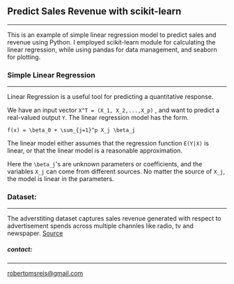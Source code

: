 
## Predict Sales Revenue with scikit-learn
-------------------------------------------------

This is an example of simple linear regression model to predict sales and revenue using Python. 
I employed scikit-learn module for calculating the linear regression, while using pandas for data management, and seaborn for plotting. 

### Simple Linear Regression
------------------------------------------------

Linear Regression is a useful tool for predicting a quantitative response.

We have an input vector `X^T = (X_1, X_2,...,X_p)` , and want to predict a real-valued output `Y`. The linear regression model has the form.

`f(x) = \beta_0 + \sum_{j=1}^p X_j \beta_j`

The linear model either assumes that the regression function `E(Y|X)` is linear, or that the linear model is a reasonable approximation.

Here the `\beta_j`'s are unknown parameters or coefficients, and the variables `X_j` can come from different sources. No matter the source of `X_j`, the model is linear in the parameters.


### Dataset:
-------------------------------------------------
The adverstiting dataset captures sales revenue generated with respect to advertisement spends across multiple channles like radio, tv and newspaper. <a href='http://faculty.marshall.usc.edu/gareth-james/'> Source</a>

##### contact:
-------------------------------------------------

robertomsreis@gmail.com


